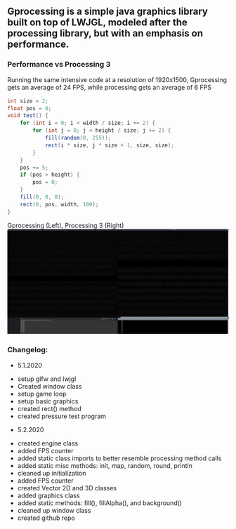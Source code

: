 ## Gprocessing is a simple java graphics library built on top of LWJGL, modeled after the processing library, but with an emphasis on performance.

### Performance vs Processing 3
Running the same intensive code at a resolution of 1920x1500, Gprocessing gets an average of 24 FPS, while processing gets an average of 6 FPS
```java
int size = 2;
float pos = 0;
void test() {
    for (int i = 0; i < width / size; i += 2) {
        for (int j = 0; j < height / size; j += 2) {
            fill(random(0, 255));
            rect(i * size, j * size + 1, size, size);
        }
    }
    pos += 5;
    if (pos > height) {
        pos = 0;
    }
    fill(0, 0, 0);
    rect(0, pos, width, 100);
}
```
Gprocessing (Left), Processing 3 (Right)
![screenshot](Performance.png)

### Changelog:

+ 5.1.2020
- setup glfw and lwjgl
- Created window class
- setup game loop
- setup basic graphics
- created rect() method
- created pressure test program<br>
+ 5.2.2020
- created engine class
- added FPS counter
- added static class imports to better resemble processing method calls
- added static misc methods: init, map, random, round, println
- cleaned up initialization
- added FPS counter
- created Vector 2D and 3D classes
- added graphics class
- added static methods: fill(), fillAlpha(), and background()
- cleaned up window class
- created github repo
